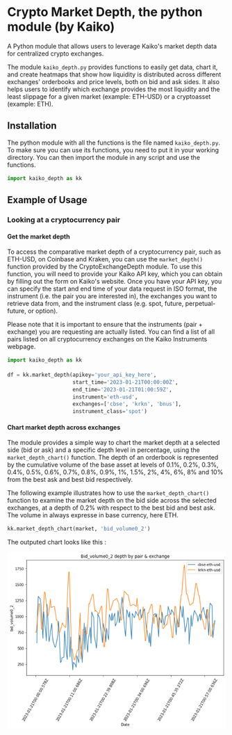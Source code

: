 # Crypto Market Depth, the python module (by Kaiko)
A Python module that allows users to leverage Kaiko's market depth data for centralized crypto exchanges.

The module `kaiko_depth.py` provides functions to easily get data, chart it, and create heatmaps that show how liquidity is distributed across different exchanges' orderbooks and price levels, both on bid and ask sides. It also helps users to identify which exchange provides the most liquidity and the least slippage for a given market (example: ETH-USD) or a cryptoasset (example: ETH).

## Installation 
The python module with all the functions is the file named `kaiko_depth.py`. To make sure you can use its functions, you need to put it in your working directory. You can then import the module in any script and use the functions. 
```python
import kaiko_depth as kk
```
## Example of Usage

### Looking at a cryptocurrency pair 

#### Get the market depth 

To access the comparative market depth of a cryptocurrency pair, such as ETH-USD, on Coinbase and Kraken, you can use the `market_depth()` function provided by the CryptoExchangeDepth module. To use this function, you will need to provide your Kaiko API key, which you can obtain by filling out the form on Kaiko's website. Once you have your API key, you can specify the start and end time of your data request in ISO format, the instrument (i.e. the pair you are interested in), the exchanges you want to retrieve data from, and the instrument class (e.g. spot, future, perpetual-future, or option).

Please note that it is important to ensure that the instruments (pair + exchange) you are requesting are actually listed. You can find a list of all pairs listed on all cryptocurrency exchanges on the Kaiko Instruments webpage.

```python
import kaiko_depth as kk

df = kk.market_depth(apikey='your_api_key_here', 
                     start_time='2023-01-21T00:00:00Z', 
                     end_time='2023-01-21T01:00:59Z',
                     instrument='eth-usd',
                     exchanges=['cbse', 'krkn', 'bnus'],
                     instrument_class='spot')
```
#### Chart market depth across exchanges

The module provides a simple way to chart the market depth at a selected side (bid or ask) and a specific depth level in percentage, using the `market_depth_chart()` function. The depth of an orderbook is represented by the cumulative volume of the base asset at levels of 0.1%, 0.2%, 0.3%, 0.4%, 0.5%, 0.6%, 0.7%, 0.8%, 0.9%, 1%, 1.5%, 2%, 4%, 6%, 8% and 10% from the best ask and best bid respectively.

The following example illustrates how to use the `market_depth_chart()` function to examine the market depth on the bid side across the selected exchanges, at a depth of 0.2% with respect to the best bid and best ask. The volume in always expresse in base currency, here ETH. 

```python
kk.market_depth_chart(market, 'bid_volume0_2')
```
The outputed chart looks like this : 

![Alt text](https://github.com/anastmel/kaiko-cryptomarketdepth/blob/main/images/chart1.png)



